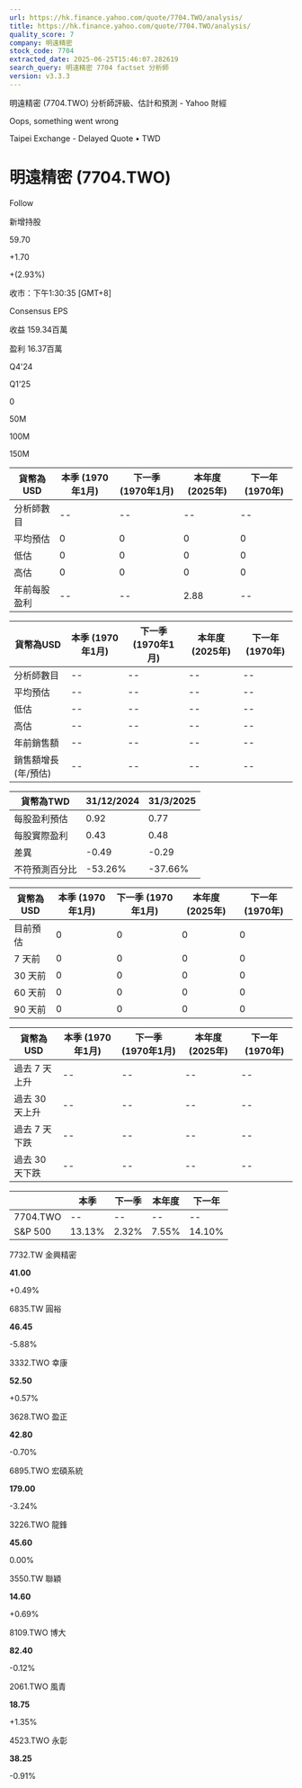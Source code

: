 ```yaml
---
url: https://hk.finance.yahoo.com/quote/7704.TWO/analysis/
title: https://hk.finance.yahoo.com/quote/7704.TWO/analysis/
quality_score: 7
company: 明遠精密
stock_code: 7704
extracted_date: 2025-06-25T15:46:07.282619
search_query: 明遠精密 7704 factset 分析師
version: v3.3.3
---
```


明遠精密 (7704.TWO) 分析師評級、估計和預測 - Yahoo 財經


Oops, something went wrong

 

Taipei Exchange - Delayed Quote • TWD 

# 明遠精密 (7704.TWO)

Follow

 

新增持股

59.70

+1.70

+(2.93%)

收市：下午1:30:35 [GMT+8]

Consensus EPS

收益 159.34百萬

盈利 16.37百萬

Q4'24

Q1'25

0

50M

100M

150M

| 貨幣為USD | 本季 (1970年1月) | 下一季 (1970年1月) | 本年度 (2025年) | 下一年 (1970年) |
| --- | --- | --- | --- | --- |
| 分析師數目 | -- | -- | -- | -- |
| 平均預估 | 0 | 0 | 0 | 0 |
| 低估 | 0 | 0 | 0 | 0 |
| 高估 | 0 | 0 | 0 | 0 |
| 年前每股盈利 | -- | -- | 2.88 | -- |

| 貨幣為USD | 本季 (1970年1月) | 下一季 (1970年1月) | 本年度 (2025年) | 下一年 (1970年) |
| --- | --- | --- | --- | --- |
| 分析師數目 | -- | -- | -- | -- |
| 平均預估 | -- | -- | -- | -- |
| 低估 | -- | -- | -- | -- |
| 高估 | -- | -- | -- | -- |
| 年前銷售額 | -- | -- | -- | -- |
| 銷售額增長 (年/預估) | -- | -- | -- | -- |

| 貨幣為TWD | 31/12/2024 | 31/3/2025 |
| --- | --- | --- |
| 每股盈利預估 | 0.92 | 0.77 |
| 每股實際盈利 | 0.43 | 0.48 |
| 差異 | -0.49 | -0.29 |
| 不符預測百分比 | -53.26% | -37.66% |

| 貨幣為USD | 本季 (1970年1月) | 下一季 (1970年1月) | 本年度 (2025年) | 下一年 (1970年) |
| --- | --- | --- | --- | --- |
| 目前預估 | 0 | 0 | 0 | 0 |
| 7 天前 | 0 | 0 | 0 | 0 |
| 30 天前 | 0 | 0 | 0 | 0 |
| 60 天前 | 0 | 0 | 0 | 0 |
| 90 天前 | 0 | 0 | 0 | 0 |

| 貨幣為USD | 本季 (1970年1月) | 下一季 (1970年1月) | 本年度 (2025年) | 下一年 (1970年) |
| --- | --- | --- | --- | --- |
| 過去 7 天上升 | -- | -- | -- | -- |
| 過去 30 天上升 | -- | -- | -- | -- |
| 過去 7 天下跌 | -- | -- | -- | -- |
| 過去 30 天下跌 | -- | -- | -- | -- |

|  | 本季 | 下一季 | 本年度 | 下一年 |
| --- | --- | --- | --- | --- |
| 7704.TWO | -- | -- | -- | -- |
| S&P 500 | 13.13% | 2.32% | 7.55% | 14.10% |

7732.TW  金興精密

**41.00**

+0.49%

6835.TW  圓裕

**46.45**

-5.88%

3332.TWO  幸康

**52.50**

+0.57%

3628.TWO  盈正

**42.80**

-0.70%

6895.TWO  宏碩系統

**179.00**

-3.24%

3226.TWO  龍鋒

**45.60**

0.00%

3550.TW  聯穎

**14.60**

+0.69%

8109.TWO  博大

**82.40**

-0.12%

2061.TWO  風青

**18.75**

+1.35%

4523.TWO  永彰

**38.25**

-0.91%